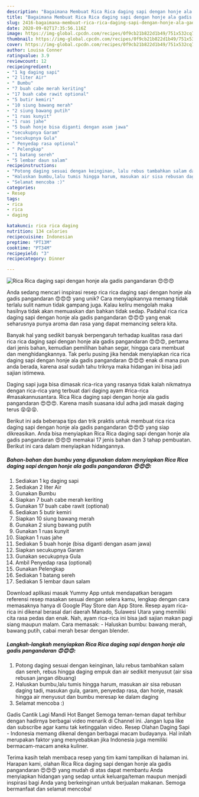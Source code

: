 ```yaml
---
description: "Bagaimana Membuat Rica Rica daging sapi dengan honje ala gadis pangandaran 😍😍😍, Lezat Sekali"
title: "Bagaimana Membuat Rica Rica daging sapi dengan honje ala gadis pangandaran 😍😍😍, Lezat Sekali"
slug: 2416-bagaimana-membuat-rica-rica-daging-sapi-dengan-honje-ala-gadis-pangandaran-lezat-sekali
date: 2020-09-02T17:35:56.116Z
image: https://img-global.cpcdn.com/recipes/0f9cb21b822d1b49/751x532cq70/rica-rica-daging-sapi-dengan-honje-ala-gadis-pangandaran-😍😍😍-foto-resep-utama.jpg
thumbnail: https://img-global.cpcdn.com/recipes/0f9cb21b822d1b49/751x532cq70/rica-rica-daging-sapi-dengan-honje-ala-gadis-pangandaran-😍😍😍-foto-resep-utama.jpg
cover: https://img-global.cpcdn.com/recipes/0f9cb21b822d1b49/751x532cq70/rica-rica-daging-sapi-dengan-honje-ala-gadis-pangandaran-😍😍😍-foto-resep-utama.jpg
author: Louisa Conner
ratingvalue: 3.9
reviewcount: 12
recipeingredient:
- "1 kg daging sapi"
- "2 liter Air"
- " Bumbu"
- "7 buah cabe merah keriting"
- "17 buah cabe rawit optional"
- "5 butir kemiri"
- "10 siung bawang merah"
- "2 siung bawang putih"
- "1 ruas kunyit"
- "1 ruas jahe"
- "5 buah honje bisa diganti dengan asam jawa"
- "secukupnya Garam"
- "secukupnya Gula"
- " Penyedap rasa optional"
- " Pelengkap"
- "1 batang sereh"
- "5 lembar daun salam"
recipeinstructions:
- "Potong daging sesuai dengan keinginan, lalu rebus tambahkan salam dan sereh, rebus hingga daging empuk dan air sedikit menyusut (air sisa rebusan jangan dibuang)"
- "Haluskan bumbu,lalu tumis hingga harum, masukan air sisa rebusan daging tadi, masukan gula, garam, penyedap rasa, dan honje, masak hingga air menyusut dan bumbu meresap ke dalam daging"
- "Selamat mencoba :)"
categories:
- Resep
tags:
- rica
- rica
- daging

katakunci: rica rica daging 
nutrition: 134 calories
recipecuisine: Indonesian
preptime: "PT13M"
cooktime: "PT34M"
recipeyield: "3"
recipecategory: Dinner

---
```



![Rica Rica daging sapi dengan honje ala gadis pangandaran 😍😍😍](https://img-global.cpcdn.com/recipes/0f9cb21b822d1b49/751x532cq70/rica-rica-daging-sapi-dengan-honje-ala-gadis-pangandaran-😍😍😍-foto-resep-utama.jpg)

Anda sedang mencari inspirasi resep rica rica daging sapi dengan honje ala gadis pangandaran 😍😍😍 yang unik? Cara menyiapkannya memang tidak terlalu sulit namun tidak gampang juga. Kalau keliru mengolah maka hasilnya tidak akan memuaskan dan bahkan tidak sedap. Padahal rica rica daging sapi dengan honje ala gadis pangandaran 😍😍😍 yang enak seharusnya punya aroma dan rasa yang dapat memancing selera kita.

Banyak hal yang sedikit banyak berpengaruh terhadap kualitas rasa dari rica rica daging sapi dengan honje ala gadis pangandaran 😍😍😍, pertama dari jenis bahan, kemudian pemilihan bahan segar, hingga cara membuat dan menghidangkannya. Tak perlu pusing jika hendak menyiapkan rica rica daging sapi dengan honje ala gadis pangandaran 😍😍😍 enak di mana pun anda berada, karena asal sudah tahu triknya maka hidangan ini bisa jadi sajian istimewa.

Daging sapi juga bisa dimasak rica-rica yang rasanya tidak kalah nikmatnya dengan rica-rica yang terbuat dari daging ayam #rica-rica #masakannusantara. Rica Rica daging sapi dengan honje ala gadis pangandaran 😍😍😍. Karena masih suasana idul adha jadi masak daging terus 😝😝😝.


Berikut ini ada beberapa tips dan trik praktis untuk membuat rica rica daging sapi dengan honje ala gadis pangandaran 😍😍😍 yang siap dikreasikan. Anda bisa menyiapkan Rica Rica daging sapi dengan honje ala gadis pangandaran 😍😍😍 memakai 17 jenis bahan dan 3 tahap pembuatan. Berikut ini cara dalam menyiapkan hidangannya.

<!--inarticleads1-->

##### Bahan-bahan dan bumbu yang digunakan dalam menyiapkan Rica Rica daging sapi dengan honje ala gadis pangandaran 😍😍😍:

1. Sediakan 1 kg daging sapi
1. Sediakan 2 liter Air
1. Gunakan  Bumbu
1. Siapkan 7 buah cabe merah keriting
1. Gunakan 17 buah cabe rawit (optional)
1. Sediakan 5 butir kemiri
1. Siapkan 10 siung bawang merah
1. Gunakan 2 siung bawang putih
1. Gunakan 1 ruas kunyit
1. Siapkan 1 ruas jahe
1. Sediakan 5 buah honje (bisa diganti dengan asam jawa)
1. Siapkan secukupnya Garam
1. Gunakan secukupnya Gula
1. Ambil  Penyedap rasa (optional)
1. Gunakan  Pelengkap
1. Sediakan 1 batang sereh
1. Sediakan 5 lembar daun salam


Download aplikasi masak Yummy App untuk mendapatkan beragam referensi resep masakan sesuai dengan selera kamu, lengkap dengan cara memasaknya hanya di Google Play Store dan App Store. Resep ayam rica-rica ini dikenal berasal dari daerah Manado, Sulawesi Utara yang memiliki cita rasa pedas dan enak. Nah, ayam rica-rica ini bisa jadi sajian makan pagi siang maupun malam. Cara memasak: - Haluskan bumbu: bawang merah, bawang putih, cabai merah besar dengan blender. 

<!--inarticleads2-->

##### Langkah-langkah menyiapkan Rica Rica daging sapi dengan honje ala gadis pangandaran 😍😍😍:

1. Potong daging sesuai dengan keinginan, lalu rebus tambahkan salam dan sereh, rebus hingga daging empuk dan air sedikit menyusut (air sisa rebusan jangan dibuang)
1. Haluskan bumbu,lalu tumis hingga harum, masukan air sisa rebusan daging tadi, masukan gula, garam, penyedap rasa, dan honje, masak hingga air menyusut dan bumbu meresap ke dalam daging
1. Selamat mencoba :)


Gadis Cantik Lagi Mandi Hot Banget Semoga teman-teman dapat terhibur dengan hadirnya berbagai video menarik di Channel ini. Jangan lupa like dan subscribe agar kamu tak ketinggalan video. Resep Olahan Daging Sapi - Indonesia memang dikenal dengan berbagai macam budayanya. Hal inilah merupakan faktor yang menyebabkan jika Indonesia juga memiliki bermacam-macam aneka kuliner. 

Terima kasih telah membaca resep yang tim kami tampilkan di halaman ini. Harapan kami, olahan Rica Rica daging sapi dengan honje ala gadis pangandaran 😍😍😍 yang mudah di atas dapat membantu Anda menyiapkan hidangan yang sedap untuk keluarga/teman maupun menjadi inspirasi bagi Anda yang berkeinginan untuk berjualan makanan. Semoga bermanfaat dan selamat mencoba!
